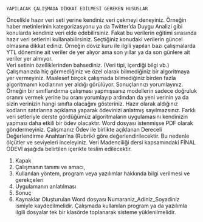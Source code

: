     YAPILACAK ÇALIŞMADA DİKKAT EDİLMESİ GEREKEN HUSUSLAR 
Öncelikle hazır veri seti yerine kendiniz veri çekmeyi deneyiniz. Örneğin haber metinlerinin 
kategorizasyonu ya da Twitter’da Duygu Analizi gibi konularda kendiniz veri elde edebilirsiniz. 
Fakat bu verilerin eğitimi sırasında hazır veri setlerini kullanabilirsiniz. 
Seçtiğiniz konudaki verilerin güncel olmasına dikkat ediniz. Örneğin döviz kuru ile ilgili 
yapılan bazı çalışmalarda YTL dönemine ait veriler de yer alıyor ama son yıllar ya da son 
günlere ait veriler yer almıyor.  
Veri setinin özelliklerinden bahsediniz. (Veri tipi, içerdiği bilgi vb.) 
Çalışmanızda hiç görmediğiniz ve özel olarak bilmediğiniz bir algoritmaya yer vermeyiniz. 
Maalesef birçok çalışmada bilmediğiniz birden fazla algoritmanın kodlarının yer aldığı 
görülüyor. 
Sonuçlarınızı yorumlayınız. Örneğin bir sınıflandırma çalışması yapmışsanız modellerin sadece 
doğruluk oranını vermek yerine bu oranı yorumlayıp ardından da yeni verinin ya da sizin 
verinizin hangi sınıfta olacağını gösteriniz. 
Hazır olarak aldığınız kodların satırlarına açıklama yaparak ödevinizi anlatmış sayılmazsınız. 
Farklı veri setleriyle derste gördüğümüz algoritmaların uygulamasını kendinizin yapması daha 
etkili bir ödev olacaktır. 
Word dosyası istenmişse PDF olarak göndermeyiniz. 
Çalışmanız Ödev ile birlikte açıklanan Dereceli Değerlendirme Anahtarı’na (Rubrik) göre 
değerlendirilecektir. Bu nedenle ölçütler ve seviyeleri inceleyiniz. 
Veri Madenciliği dersi kapsamındaki FİNAL ÖDEVİ aşağıda belirtilen içerikte teslim 
edilecektir. 
1. Kapak 
2. Çalışmanın tanımı ve amacı,  
3. Kullanılan yöntem, program veya yazılımlar hakkında bilgi verilmesi ve gerekçeleri 
4. Uygulamanın anlatılması 
5. Sonuç 
6. Kaynaklar 
Oluşturulan Word dosyası Numaraniz_Adiniz_Soyadiniz ismiyle kaydedilmelidir. 
Çalışmada kullanılan program ya da yazılımla ilgili dosyalar tek bir klasörde toplanarak sisteme 
yüklenilmelidir.

